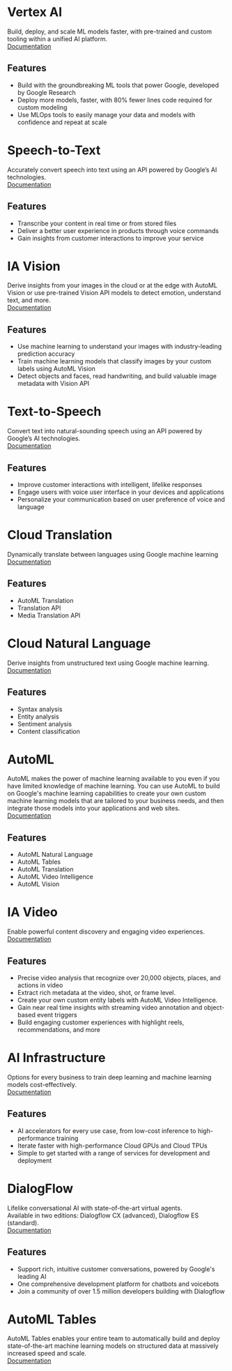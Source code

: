 # Vertex AI
Build, deploy, and scale ML models faster, with pre-trained and custom tooling within a unified AI platform.  
[Documentation](https://cloud.google.com/vertex-ai)
## Features
- Build with the groundbreaking ML tools that power Google, developed by Google Research
- Deploy more models, faster, with 80% fewer lines code required for custom modeling
- Use MLOps tools to easily manage your data and models with confidence and repeat at scale
# Speech-to-Text
Accurately convert speech into text using an API powered by Google’s AI technologies.  
[Documentation](https://cloud.google.com/speech-to-text)
## Features
- Transcribe your content in real time or from stored files
- Deliver a better user experience in products through voice commands
- Gain insights from customer interactions to improve your service
# IA Vision
Derive insights from your images in the cloud or at the edge with AutoML Vision or use pre-trained Vision API models to detect emotion, understand text, and more.  
[Documentation](https://cloud.google.com/vision)
## Features
- Use machine learning to understand your images with industry-leading prediction accuracy
- Train machine learning models that classify images by your custom labels using AutoML Vision
- Detect objects and faces, read handwriting, and build valuable image metadata with Vision API
# Text-to-Speech 
Convert text into natural-sounding speech using an API powered by Google’s AI technologies.  
[Documentation](https://cloud.google.com/text-to-speech)
## Features
- Improve customer interactions with intelligent, lifelike responses
- Engage users with voice user interface in your devices and applications
- Personalize your communication based on user preference of voice and language
# Cloud Translation
Dynamically translate between languages using Google machine learning  
[Documentation](https://cloud.google.com/translate)
## Features
- AutoML Translation
- Translation API
- Media Translation API
# Cloud Natural Language
Derive insights from unstructured text using Google machine learning.  
[Documentation](https://cloud.google.com/natural-language)
## Features
- Syntax analysis
- Entity analysis
- Sentiment analysis
- Content classification
# AutoML
AutoML makes the power of machine learning available to you even if you have limited knowledge of machine learning. You can use AutoML to build on Google's machine learning capabilities to create your own custom machine learning models that are tailored to your business needs, and then integrate those models into your applications and web sites.  
[Documentation](https://cloud.google.com/automl/docs)
## Features
- AutoML Natural Language
- AutoML Tables
- AutoML Translation
- AutoML Video Intelligence
- AutoML Vision
# IA Video
Enable powerful content discovery and engaging video experiences.  
[Documentation](https://cloud.google.com/video-intelligence)
## Features
- Precise video analysis that recognize over 20,000 objects, places, and actions in video
- Extract rich metadata at the video, shot, or frame level.
- Create your own custom entity labels with AutoML Video Intelligence.
- Gain near real time insights with streaming video annotation and object-based event triggers
- Build engaging customer experiences with highlight reels, recommendations, and more
# AI Infrastructure
Options for every business to train deep learning and machine learning models cost-effectively.  
[Documentation](https://cloud.google.com/ai-infrastructure)
## Features
- AI accelerators for every use case, from low-cost inference to high-performance training
- Iterate faster with high-performance Cloud GPUs and Cloud TPUs
- Simple to get started with a range of services for development and deployment
# DialogFlow
Lifelike conversational AI with state-of-the-art virtual agents.  
Available in two editions: Dialogflow CX (advanced), Dialogflow ES (standard).  
[Documentation](https://cloud.google.com/dialogflow)
## Features
- Support rich, intuitive customer conversations, powered by Google's leading AI
- One comprehensive development platform for chatbots and voicebots
- Join a community of over 1.5 million developers building with Dialogflow
# AutoML Tables
AutoML Tables enables your entire team to automatically build and deploy state-of-the-art machine learning models on structured data at massively increased speed and scale.  
[Documentation](https://cloud.google.com/automl-tables/docs)